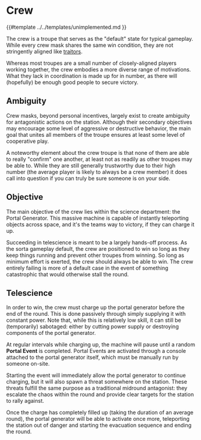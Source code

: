 # Crew

{{#template ../../templates/unimplemented.md }}

The crew is a troupe that serves as the "default" state for typical gameplay.
While every crew mask shares the same win condition, they are not stringently aligned like [traitors](traitors.md).

Whereas most troupes are a small number of closely-aligned players working together, the crew embodies a more diverse range of motivations.
What they lack in coordination is made up for in number, as there will (hopefully) be enough good people to secure victory.

## Ambiguity

Crew masks, beyond personal incentives, largely exist to create ambiguity for antagonistic actions on the station.
Although their secondary objectives may encourage some level of aggressive or destructive behavior, the main goal that unites all members of the troupe ensures at least some level of cooperative play.

A noteworthy element about the crew troupe is that none of them are able to really "confirm" one another, at least not as readily as other troupes may be able to.
While they are still generally trustworthy due to their high number (the average player is likely to always be a crew member) it does call into question if you can truly be sure someone is on your side.

## Objective

The main objective of the crew lies within the science department: the Portal Generator.
This massive machine is capable of instantly teleporting objects across space, and it's the teams way to victory, if they can charge it up.

Succeeding in telescience is meant to be a largely hands-off process.
As the sorta gameplay default, the crew are positioned to win so long as they keep things running and prevent other troupes from winning.
So long as minimum effort is exerted, the crew should always be able to win.
The crew entirely failing is more of a default case in the event of something catastrophic that would otherwise stall the round.

## Telescience
In order to win, the crew must charge up the portal generator before the end of the round.
This is done passively through simply supplying it with constant power.
Note that, while this is relatively low skill, it can still be (temporarily) sabotaged: either by cutting power supply or destroying components of the portal generator.

At regular intervals while charging up, the machine will pause until a random **Portal Event** is completed.
Portal Events are activated through a console attached to the portal generator itself, which must be manually run by someone on-site.

Starting the event will immediately allow the portal generator to continue charging, but it will also spawn a threat somewhere on the station.
These threats fulfill the same purpose as a traditional midround antagonist: they escalate the chaos within the round and provide clear targets for the station to rally against.

Once the charge has completely filled up (taking the duration of an average round), the portal generator will be able to activate once more, teleporting the station out of danger and starting the evacuation sequence and ending the round.
